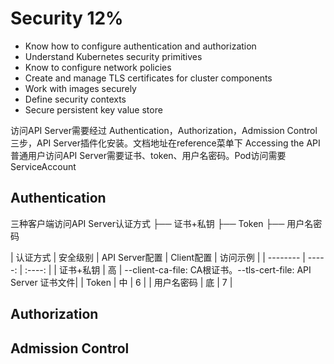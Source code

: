 # Security 12%
- Know how to configure authentication and authorization
- Understand Kubernetes security primitives
- Know to configure network policies
- Create and manage TLS certificates for cluster components
- Work with images securely
- Define security contexts
- Secure persistent key value store

访问API Server需要经过 Authentication，Authorization，Admission Control 三步，API Server插件化安装。文档地址在reference菜单下 Accessing the API
普通用户访问API Server需要证书、token、用户名密码。Pod访问需要ServiceAccount


## Authentication

三种客户端访问API Server认证方式
├── 证书+私钥
├── Token
├── 用户名密码

| 认证方式   | 安全级别    |  API Server配置  | Client配置  | 访问示例  | 
| --------   | -----:   | :----: |
| 证书+私钥  | 高      |  --client-ca-file: CA根证书。--tls-cert-file: API Server 证书文件|
| Token     | 中      |   6    |
| 用户名密码  | 底      |   7    |


## Authorization

## Admission Control
